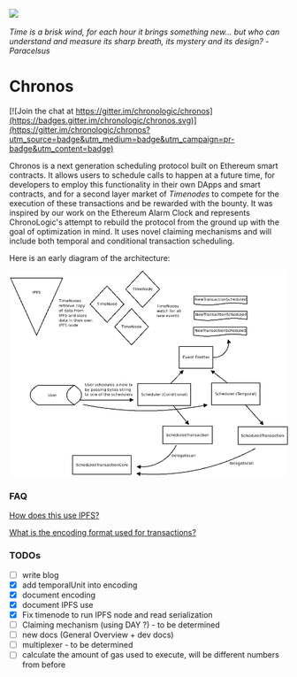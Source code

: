 [<img src="https://s3.amazonaws.com/chronologic.network/ChronoLogic_logo.svg" width="128px">](https://github.com/chronologic)

_Time is a brisk wind, for each hour it brings something new... but who can understand and measure its sharp breath, its mystery and its design? -Paracelsus_

# Chronos

[![Join the chat at https://gitter.im/chronologic/chronos](https://badges.gitter.im/chronologic/chronos.svg)](https://gitter.im/chronologic/chronos?utm_source=badge&utm_medium=badge&utm_campaign=pr-badge&utm_content=badge)

Chronos is a next generation scheduling protocol built on Ethereum smart contracts. It allows users to schedule calls to happen at a future time, for developers to employ this functionality in their own DApps and smart contracts, and for a second layer market of _Timenodes_ to compete for the execution of these transactions and be rewarded with the bounty. It was inspired by our work on the Ethereum Alarm Clock and represents ChronoLogic's attempt to rebuild the protocol from the ground up with the goal of optimization in mind. It uses novel claiming mechanisms and will include both temporal and conditional transaction scheduling.

Here is an early diagram of the architecture:

![](eacv2.png)

### FAQ
[How does this use IPFS?](ipfs.txt)

[What is the encoding format used for transactions?](encoding.txt)

### TODOs
 - [ ] write blog
 - [X] add temporalUnit into encoding
 - [X] document encoding
 - [X] document IPFS use
 - [X] Fix timenode to run IPFS node and read serialization
 - [ ] Claiming mechanism (using DAY ?) - to be determined
 - [ ] new docs (General Overview + dev docs)
 - [ ] multiplexer - to be determined
 - [ ] calculate the amount of gas used to execute, will be different numbers from before
